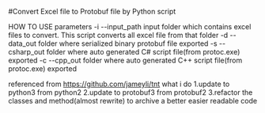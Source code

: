 #Convert Excel file to Protobuf file by Python script

HOW TO USE
parameters
 -i --input_path input folder which contains excel files to convert. This script converts all excel file from that folder
 -d --data_out folder where serialized binary protobuf file exported
 -s --csharp_out folder where auto generated C# script file(from protoc.exe) exported
 -c --cpp_out folder where auto generated C++ script file(from protoc.exe) exported


referenced from https://github.com/jameyli/tnt
what i do
1.update to python3 from python2
2.update to protobuf3 from protobuf2
3.refactor the classes and method(almost rewrite) to archive a better easier readable code
